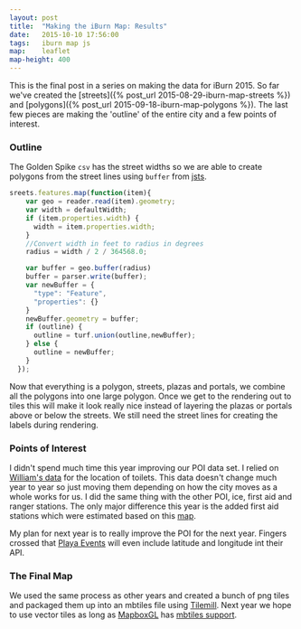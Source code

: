 ```yaml
---
layout: post
title:  "Making the iBurn Map: Results"
date:   2015-10-10 17:56:00
tags:   iburn map js
map:    leaflet
map-height: 400
---
```


This is the final post in a series on making the data for iBurn 2015. So far we've created the [streets]({% post_url 2015-08-29-iburn-map-streets %}) and [polygons]({% post_url 2015-09-18-iburn-map-polygons %}). The last few pieces are making the 'outline' of the entire city and a few points of interest.

### Outline

The Golden Spike `csv` has the street widths so we are able to create polygons from the street lines using `buffer` from [jsts](https://github.com/bjornharrtell/jsts).

```js
sreets.features.map(function(item){
    var geo = reader.read(item).geometry;
    var width = defaultWidth;
    if (item.properties.width) {
      width = item.properties.width;
    }
    //Convert width in feet to radius in degrees
    radius = width / 2 / 364568.0;

    var buffer = geo.buffer(radius)
    buffer = parser.write(buffer);
    var newBuffer = {
      "type": "Feature",
      "properties": {}
    }
    newBuffer.geometry = buffer;
    if (outline) {
      outline = turf.union(outline,newBuffer);
    } else {
      outline = newBuffer;
    }
  });
```

Now that everything is a polygon, streets, plazas and portals, we combine all the polygons into one large polygon. Once we get to the rendering out to tiles this will make it look really nice instead of layering the plazas or portals above or below the streets. We still need the street lines for creating the labels during rendering.

### Points of Interest

I didn't spend much time this year improving our POI data set. I relied on [William's data](http://www.wkeller.net/BRC-GPS/) for the location of toilets. This data doesn't change much year to year so just moving them depending on how the city moves as a whole works for us. I did the same thing with the other POI, ice, first aid and ranger stations. The only major difference this year is the added first aid stations which were estimated based on this [map](http://survival.burningman.org/brc-infrastructure/city-layout/).

My plan for next year is to really improve the POI for the next year. Fingers crossed that [Playa Events](http://playaevents.burningman.org/) will even include latitude and longitude int their API.

### The Final Map

We used the same process as other years and created a bunch of png tiles and packaged them up into an mbtiles file using [Tilemill](https://www.mapbox.com/tilemill/). Next year we hope to use vector tiles as long as [MapboxGL](https://github.com/mapbox/mapbox-gl-native/) has [mbtiles support](https://github.com/mapbox/mapbox-gl-native/issues/584).

<div id="map"></div>
<script >
  var southWest = L.latLng(40.7413,-119.267),
    northEast = L.latLng(40.8365, -119.1465),
    bounds = L.latLngBounds(southWest, northEast);
  var map = L.map('map').setView([40.7864, -119.2065], 13).setMaxBounds(bounds);

  L.tileLayer('https://raw.githubusercontent.com/davidchiles/tiles/master/iburn-2015-tiles/{z}/{x}/{y}.png', {
        minZoom: 12,
  			maxZoom: 19
  		}).addTo(map);



</script>
